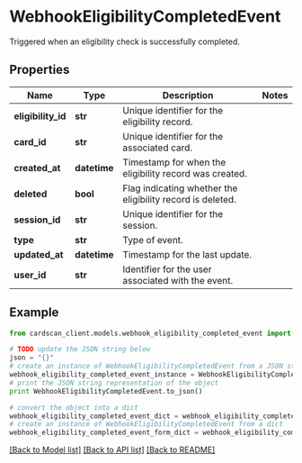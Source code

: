 # WebhookEligibilityCompletedEvent

Triggered when an eligibility check is successfully completed.

## Properties
Name | Type | Description | Notes
------------ | ------------- | ------------- | -------------
**eligibility_id** | **str** | Unique identifier for the eligibility record. | 
**card_id** | **str** | Unique identifier for the associated card. | 
**created_at** | **datetime** | Timestamp for when the eligibility record was created. | 
**deleted** | **bool** | Flag indicating whether the eligibility record is deleted. | 
**session_id** | **str** | Unique identifier for the session. | 
**type** | **str** | Type of event. | 
**updated_at** | **datetime** | Timestamp for the last update. | 
**user_id** | **str** | Identifier for the user associated with the event. | 

## Example

```python
from cardscan_client.models.webhook_eligibility_completed_event import WebhookEligibilityCompletedEvent

# TODO update the JSON string below
json = "{}"
# create an instance of WebhookEligibilityCompletedEvent from a JSON string
webhook_eligibility_completed_event_instance = WebhookEligibilityCompletedEvent.from_json(json)
# print the JSON string representation of the object
print WebhookEligibilityCompletedEvent.to_json()

# convert the object into a dict
webhook_eligibility_completed_event_dict = webhook_eligibility_completed_event_instance.to_dict()
# create an instance of WebhookEligibilityCompletedEvent from a dict
webhook_eligibility_completed_event_form_dict = webhook_eligibility_completed_event.from_dict(webhook_eligibility_completed_event_dict)
```
[[Back to Model list]](../README.md#documentation-for-models) [[Back to API list]](../README.md#documentation-for-api-endpoints) [[Back to README]](../README.md)



